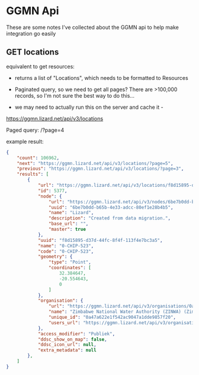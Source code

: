 # GGMN Api

These are some notes I've collected about the GGMN api to help make integration go easily

## GET locations

equivalent to get resources:
- returns a list of "Locations", which needs to be formatted to Resources
- Paginated query, so we need to get all pages? There are >100,000 records, so I'm not sure the best way to do this...

- we may need to actually run this on the server and cache it - 

https://ggmn.lizard.net/api/v3/locations

Paged query: /?page=4

example result:

```json
{
    "count": 106962,
    "next": "https://ggmn.lizard.net/api/v3/locations/?page=5",
    "previous": "https://ggmn.lizard.net/api/v3/locations/?page=3",
    "results": [
        {
            "url": "https://ggmn.lizard.net/api/v3/locations/f8d15895-d37d-44fc-8f4f-113f4e7bc3a5/",
            "id": 5377,
            "node": {
                "url": "https://ggmn.lizard.net/api/v3/nodes/6be7b0dd-b65b-4e33-adcc-80ef1e28b4b5/",
                "uuid": "6be7b0dd-b65b-4e33-adcc-80ef1e28b4b5",
                "name": "Lizard",
                "description": "Created from data migration.",
                "base_url": "",
                "master": true
            },
            "uuid": "f8d15895-d37d-44fc-8f4f-113f4e7bc3a5",
            "name": "0-CHIP-523",
            "code": "0-CHIP-523",
            "geometry": {
                "type": "Point",
                "coordinates": [
                    32.384647,
                    -20.554643,
                    0
                ]
            },
            "organisation": {
                "url": "https://ggmn.lizard.net/api/v3/organisations/0a47a622e1f542ac9047a1dde9857f20/",
                "name": "Zimbabwe National Water Authority (ZINWA) (Zimbabwe)",
                "unique_id": "0a47a622e1f542ac9047a1dde9857f20",
                "users_url": "https://ggmn.lizard.net/api/v3/organisations/0a47a622e1f542ac9047a1dde9857f20/users/"
            },
            "access_modifier": "Publiek",
            "ddsc_show_on_map": false,
            "ddsc_icon_url": null,
            "extra_metadata": null
        },
    ]
}
```
